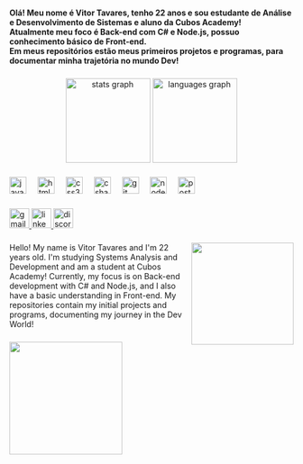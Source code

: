 <h4 align="left">Olá! Meu nome é Vitor Tavares, tenho 22 anos e sou estudante de Análise e Desenvolvimento de Sistemas e aluno da Cubos Academy! <br>Atualmente meu foco é Back-end com C# e Node.js, possuo conhecimento básico de Front-end.<br>Em meus repositórios estão meus primeiros projetos e programas, para documentar minha trajetória no mundo Dev!</h4>

###

<div align="center">
  <img src="https://github-readme-stats.vercel.app/api?username=Vitor6278&hide_title=false&hide_rank=false&show_icons=true&include_all_commits=true&count_private=true&disable_animations=false&theme=dracula&locale=en&hide_border=false" height="150" alt="stats graph"  />
  <img src="https://github-readme-stats.vercel.app/api/top-langs?username=Vitor6278&locale=en&hide_title=false&layout=compact&card_width=320&langs_count=5&theme=dracula&hide_border=false" height="150" alt="languages graph"  />
</div>

###

<div align="left">
  <img src="https://cdn.jsdelivr.net/gh/devicons/devicon/icons/javascript/javascript-original.svg" height="30" alt="javascript logo"  />
  <img width="12" />
  <img src="https://cdn.jsdelivr.net/gh/devicons/devicon/icons/html5/html5-original.svg" height="30" alt="html5 logo"  />
  <img width="12" />
  <img src="https://cdn.jsdelivr.net/gh/devicons/devicon/icons/css3/css3-original.svg" height="30" alt="css3 logo"  />
  <img width="12" />
  <img src="https://cdn.jsdelivr.net/gh/devicons/devicon/icons/csharp/csharp-original.svg" height="30" alt="csharp logo"  />
  <img width="12" />
  <img src="https://cdn.jsdelivr.net/gh/devicons/devicon/icons/git/git-original.svg" height="30" alt="git logo"  />
  <img width="12" />
  <img src="https://cdn.jsdelivr.net/gh/devicons/devicon/icons/nodejs/nodejs-original.svg" height="30" alt="nodejs logo"  />
  <img width="12" />
  <img src="https://cdn.jsdelivr.net/gh/devicons/devicon/icons/postgresql/postgresql-original.svg" height="30" alt="postgresql logo"  />
</div>

###

<div align="left">
  <a href="vitorr6278@gmail.com" target="_blank">
    <img src="https://img.shields.io/static/v1?message=Gmail&logo=gmail&label=&color=D14836&logoColor=white&labelColor=&style=for-the-badge" height="35" alt="gmail logo"  />
  </a>
  <a href="https://linkedin.com/in/vitor-tavares-83085a276" target="_blank">
    <img src="https://img.shields.io/static/v1?message=LinkedIn&logo=linkedin&label=&color=0077B5&logoColor=white&labelColor=&style=for-the-badge" height="35" alt="linkedin logo"  />
  </a>
  <a href="http://discordapp.com/users/____6278" target="_blank">
    <img src="https://img.shields.io/static/v1?message=Discord&logo=discord&label=&color=7289DA&logoColor=white&labelColor=&style=for-the-badge" height="35" alt="discord logo"  />
  </a>
</div>

###

<img align="right" height="181" src="https://i.imgur.com/9MMBvSV.gif "  />

###

<p align="left">Hello! My name is Vitor Tavares and I'm 22 years old. I'm studying Systems Analysis and Development and am a student at Cubos Academy! Currently, my focus is on Back-end development with C# and Node.js, and I also have a basic understanding in Front-end. My repositories contain my initial projects and programs, documenting my journey in the Dev World!</p>

###

<img align="left" height="200" src="https://media0.giphy.com/media/v1.Y2lkPTc5MGI3NjExd2xsaHV4cXo5NmJqcXhqMW41azY4ajZmaDU4aW4ybzB1bXRlMXd0dSZlcD12MV9pbnRlcm5hbF9naWZfYnlfaWQmY3Q9Zw/ES4Vcv8zWfIt2/giphy.gif"  />

###










